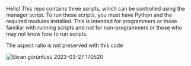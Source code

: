 Hello! This repo contains three scripts, which can be controlled using the manager script. To run these scripts, you must have Python and the required modules installed. This is intended for programmers or those familiar with running scripts and not for non-programmers or those who may not know how to run scripts.



The aspect ratio is not preserved with this code 








![Ekran görüntüsü 2023-03-27 170520](https://user-images.githubusercontent.com/99341198/227964735-3969cb47-57e7-4641-97dc-e494c853ea78.png)
